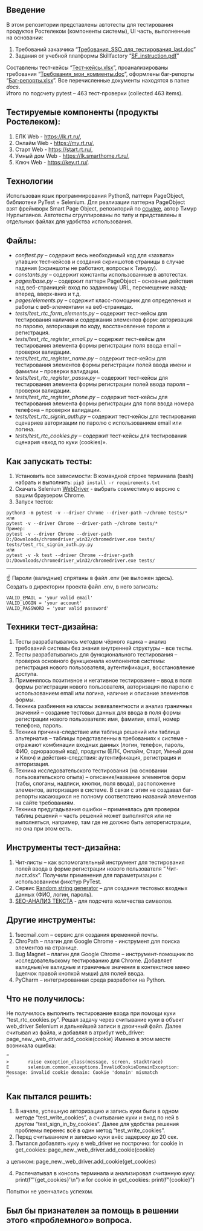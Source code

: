 Введение 
--------
В этом репозитории представлены автотесты для тестирования продуктов Ростелеком (компоненты системы), UI часть, выполненные на основании: 
1) Требований заказчика “[Требования_SSO_для_тестирования_last.doc](https://docs.google.com/document/d/18F9cmg5wYkZt1mkXFSoCD4HSCRUF87Cf/edit?usp=share_link&ouid=102802765291179425980&rtpof=true&sd=true)”
2) Задания от учебной платформы Skillfactory “[SF_instruction.pdf](https://drive.google.com/file/d/136pleOBIMdf5tvUWVF7Rv6c1xO0-2bQB/view?usp=share_link)” 

Составлены тест-кейсы “[Тест-кейсы.xlsx](https://docs.google.com/spreadsheets/d/1kO4JYphCtGEIM6NQjoO_Xi5rAneaQF2e/edit?usp=share_link&ouid=102802765291179425980&rtpof=true&sd=true)”, проанализированы требования “[Требования_мои_комменты.doc](https://docs.google.com/spreadsheets/d/1kO4JYphCtGEIM6NQjoO_Xi5rAneaQF2e/edit?usp=share_link&ouid=102802765291179425980&rtpof=true&sd=true)”, оформлены баг-репорты “[Баг-репорты.xlsx](https://docs.google.com/spreadsheets/d/1k9kh_1XGtubH96kDWQehckSvAixRNIDq/edit?usp=share_link&ouid=102802765291179425980&rtpof=true&sd=true)”. 
Все перечисленные документы находятся в папке *docs*.<br> 
Итого по подсчету pytest – 463 тест-проверки (collected 463 items).

Тестируемые компоненты (продукты Ростелеком):
---------------------------------------------
1. ЕЛК Web - https://lk.rt.ru/,
2. Онлайм Web - https://my.rt.ru/,
3. Старт Web - https://start.rt.ru/,
4. Умный дом Web - https://lk.smarthome.rt.ru/,
5. Ключ Web - https://key.rt.ru/.

Технологии
----------
Использован язык программирования Python3, паттерн PageObject, библиотеки PyTest + Selenium. Для реализации паттерна PageObject взят фреймворк Smart Page Object, репозиторий по [ссылке](https://github.com/TimurNurlygayanov/ui-tests-example), автор Тимур Нурлыгаянов. Автотесты сгруппированы по типу и представлены в отдельных файлах для удобства использования.

Файлы:
------
- *conftest.py* – содержит весь необходимый код для «захвата» упавших тест-кейсов и создания скриншотов страницы в случае падения (скриншоты не работают, вопросы к Тимуру).
- *constants.py* – содержит константы использованные в автотестах.
- *pages/base.py* – содержит паттерн PageObject – основные действия над веб-страницей: вход по заданному URL, перемещение назад-вперед, вверх-вниз и т.д.
- *pages/elements.py* – содержит класс-помощник для определения и работы с веб-элементами на веб-страницах.
- *tests/test_rtc_form_elements.py* – содержит тест-кейсы для тестирования наличия и содержания элементов форм: авторизация по паролю, авторизация по коду, восстановление пароля и регистрация.
- *tests/test_rtc_register_email.py* – содержит тест-кейсы для тестирования элемента формы регистрации поля ввода email – проверки валидации.
- *tests/test_rtc_register_name.py* – содержит тест-кейсы для тестирования элементов формы регистрации полей ввода имени и фамилии – проверки валидации.
- *tests/test_rtc_register_passw.py* – содержит тест-кейсы для тестирования элемента формы регистрации полей ввода пароля – проверки валидации.
- *tests/test_rtc_register_phone.py* – содержит тест-кейсы для тестирования элемента формы регистрации для поля ввода номера телефона – проверки валидации.
- *tests/test_rtc_signin_auth.py* – содержит тест-кейсы для тестирования сценариев авторизации по паролю с использованием email или логина.
- *tests/test_rtc_cookies.py* – содержит тест-кейсы для тестирования сценария «вход по куки (cookies)».

Как запускать тесты:
--------------------
1) Установить все зависимости:
В командной строке терминала (bash) набрать и выполнить: 
`pip3 install -r requirements.txt`
2) Скачать Selenium [WebDriver](https://chromedriver.chromium.org/downloads) - выбрать совместимую версию с вашим браузером Chrome.
3) Запуск тестов:
```
python3 -m pytest -v --driver Chrome --driver-path ~/chrome tests/*
или
pytest -v --driver Chrome --driver-path ~/chrome tests/*
Пример:
pytest -v --driver Chrome --driver-path D:/Downloads/chromedriver_win32/chromedriver.exe tests/ tests/test_rtc_signin_auth.py.py
или
pytest -v -k test --driver Chrome --driver-path D:/Downloads/chromedriver_win32/chromedriver.exe tests/ 
```
---
☝️ Пароли (валидные) спрятаны в файл .env (не выложен здесь). <BR>
Создать в директории проекта файл .env, в него записать: <BR> 
```
VALID_EMAIL = 'your valid email'
VALID_LOGIN = 'your account'
VALID_PASSWORD = 'your valid password'
```
Техники тест-дизайна:
---------------------
1) Тесты разрабатывались методом чёрного ящика – анализ требований системы без знания внутренней структуры – все тесты. 
2) Тесты разрабатывались для функционального тестирования – проверка основного функционала компонентов системы: регистрация нового пользователя, аутентификация, восстановление доступа.
3) Применялось позитивное и негативное тестирование – ввод в поля формы регистрации нового пользователя, авторизация по паролю с использованием email или логина, наличие и описание элементов формы.
4) Техника разбиения на классы эквивалентности и анализ граничных значений – создание тестовых данных для ввода в поля формы регистрации нового пользователя: имя, фамилия, email, номер телефона, пароль.
5) Техника причина-следствие или таблица решений или таблица альтернатив – таблицы представленны в требованиях к системе - отражают комбинации входных данных (логин, телефон, пароль, ФИО, одноразовый код), продукты (ЕЛК, Онлайм, Старт, Умный дом и Ключ) и действия-следствия: аутентификация, регистрация и авторизация.
6) Техника исследовательского тестирования (на основании пользовательского опыта) – описание/название элементов форм (табы, слоганы, надписи, кнопки, поля ввода), расположение элементов, авторизация в системе. В связи с этим не создавал баг-репорты касающихся не полному соответствию названий элементов на сайте требованиям.
7) Техника предугадывания ошибки – применялась для проверки таблиц решений – часть решений может выполнятся или не выполняться, например, там где не должно быть авторегистрации, но она при этом есть.

Инструменты тест-дизайна:
-------------------------
1) Чит-листы – как вспомогательный инструмент для тестирования полей ввода в форме регистрации нового пользователя “ Чит-лист.xlsx”. Получили применения для параметризации с использованием фикстур PyTest.
2) Сервис [Random string generator](http://www.unit-conversion.info/texttools/random-string-generator/) – для создания тестовых входных данных (ФИО, логин, пароль).
3) [SEO-АНАЛИЗ ТЕКСТА](https://text.ru/seo) - для подсчета количества символов.

Другие инструменты:
-------------------
1) 1secmail.com – сервис для создания временной почты.
2) ChroPath – плагин для Google Chrome - инструмент для поиска элементов на странице.
3) Bug Magnet – плагин для Google Chrome – инструмент-помощник по исследовательскому тестированию для Chrome. Добавляет валидные/не валидные и граничные значения в контекстное меню (щелчок правой кнопкой мыши) для полей ввода.
4) PyCharm – интегрированная среда разработки на Python.

Что не получилось:
------------------
Не получилось выполнить тестирование входа при помощи куки “test_rtc_cookies.py”. 
Решал задачу через считывание куки в объект web_driver Selenium и дальнейшей записи в двоичный файл. Далее считывал из файла, и добавлял в атрибут web_driver:
page_new._web_driver.add_cookie(cookie)
Именно в этом месте возникала ошибка: 
```
“
>       raise exception_class(message, screen, stacktrace)
E       selenium.common.exceptions.InvalidCookieDomainException: Message: invalid cookie domain: Cookie 'domain' mismatch
”
```
Как пытался решить:
-------------------
1) В начале, успешную авторизацию и запись куки были в одном методе “test_write_cookies”, а считывание куки и вход по ней в другом “test_sign_in_by_cookies”. Далее для удобства решения проблемы перенес всё в один метод “test_write_cookies”. 
2) Перед считыванием и записью куки внёс задержку до 20 сек.
3) Пытался добавлять куку в web_driver не построчно:
    for cookie in get_cookies:
        page_new._web_driver.add_cookie(cookie)

а целиком:
   page_new._web_driver.add_cookie(get_cookies)

4) Распечатывал в консоль терминала и анализировал считанную куку:
print(f"'{get_cookies}'\n")
и
    for cookie in get_cookies:
        print(f"{cookie}")

Попытки не увенчались успехом. 

Был бы признателен за помощь в решении этого «проблемного» вопроса.
-------------------------------------------------------------------
